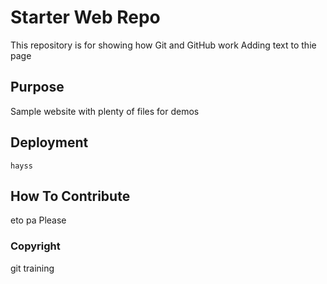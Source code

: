 # Starter Web Repo

This repository is for showing how Git and GitHub work
Adding text to thie page

## Purpose

Sample website with plenty of files for demos

## Deployment
	hayss


## How To Contribute
eto pa
Please

### Copyright
git training